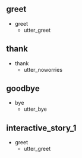 ## greet
* greet
  - utter_greet

## thank
* thank
  - utter_noworries

## goodbye
* bye
  - utter_bye
  
## interactive_story_1
* greet
    - utter_greet
